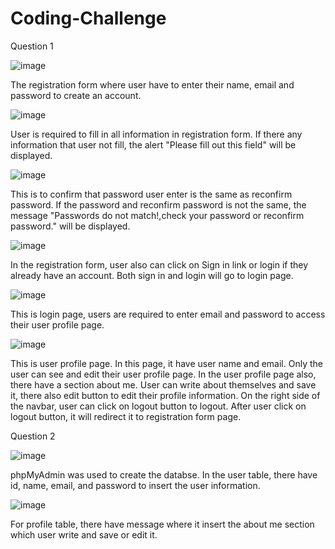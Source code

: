 # Coding-Challenge

Question 1

![image](https://github.com/humaira-711/Coding-Challenge/assets/139361871/c198edf7-acee-487c-ac7d-c19ece44dec8)

The registration form where user have to enter their name, email and password to create an account.

![image](https://github.com/humaira-711/Coding-Challenge/assets/139361871/00e20f72-8ba1-47a7-b239-ef75ec109d5d)

User is required to fill in all information in registration form. If there any information that user not fill, the alert "Please fill out this field" will be displayed. 

![image](https://github.com/humaira-711/Coding-Challenge/assets/139361871/1faf1793-73b5-4ee0-9280-6cf74a047519)

This is to confirm that password user enter is the same as reconfirm password. If the password and reconfirm password is not the same, the message "Passwords do not match!,check  your password or reconfirm password." will be displayed. 

![image](https://github.com/humaira-711/Coding-Challenge/assets/139361871/d39a563e-fc5c-4321-96f8-36f8804eca5c)

In the registration form, user also can click on Sign in link or login if they already have an account. Both sign in and login will go to login page.

![image](https://github.com/humaira-711/Coding-Challenge/assets/139361871/25f00ff6-008c-4f76-87b4-769905958c35)

This is login page, users are required to enter email and password to access their user profile page.

![image](https://github.com/humaira-711/Coding-Challenge/assets/139361871/55318c49-8064-407e-a84a-168cfaf1c345)

This is user profile page. In this page, it have user name and email. Only the user can see and edit their user profile page. In the user profile page also, there have a section about me. User can write about themselves and save it, there also edit button to edit their profile information. On the right side of the navbar, user can click on logout button to logout. After user click on logout button, it will redirect it to registration form page.


Question 2

![image](https://github.com/humaira-711/Coding-Challenge/assets/139361871/8880b630-130e-47f0-8903-a55789d715e7)

phpMyAdmin was used to create the databse. In the user table, there have id, name, email, and password to insert the user information.

![image](https://github.com/humaira-711/Coding-Challenge/assets/139361871/d903c0b7-3cd6-47af-b482-fddb4dae90c2)

For profile table, there have message where it insert the about me section which user write and save or edit it.
